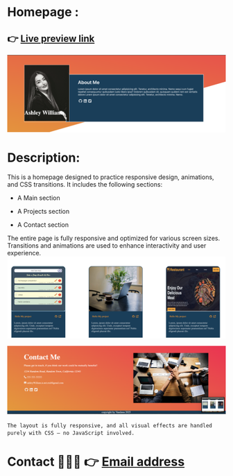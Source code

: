 # Homepage :
 ## 👉 [Live preview link]( https://vandanafuloria.github.io/homepage/)
![Homepage](https://raw.githubusercontent.com/vandanafuloria/homepage/main/images/home.png)

# Description: 
This is a homepage designed to practice responsive design, animations, and CSS transitions.
It includes the following sections:

* A Main section

* A Projects section

* A Contact section

The entire page is fully responsive and optimized for various screen sizes. Transitions and animations are used to enhance interactivity and user experience.
![project](./images/proj.png)

![contact](./images/cnt.png)


`The layout is fully responsive, and all visual effects are handled purely with CSS — no JavaScript involved.`

# Contact 👩🏻‍💻 👉 [Email address](vandanafuloria02@gmail.com)